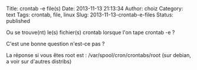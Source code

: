 Title: crontab -e file(s)
Date: 2013-11-13 21:13:34
Author: choiz
Category: text
Tags: crontab, file, linux
Slug: 2013-11-13-crontab-e-files
Status: published

Ou se trouve(nt) le(s) fichier(s) crontab lorsque l'on tape crontab -e ?

C'est une bonne question n'est-ce pas ?

La réponse si vous êtes root est : /var/spool/cron/crontabs/root (sur
debian, a voir sur d'autres distribs)

